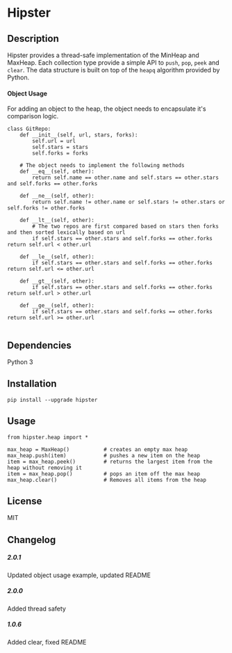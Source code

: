 Hipster
======================


## Description
Hipster provides a thread-safe implementation of the MinHeap and MaxHeap. Each collection type provide a simple API to ```push```, ```pop```, ```peek``` and ```clear```.
The data structure is built on top of the ```heapq``` algorithm provided by Python.
#### Object Usage
For adding an object to the heap, the object needs to encapsulate it's comparison logic.
```
class GitRepo:
    def __init__(self, url, stars, forks):
        self.url = url
        self.stars = stars
        self.forks = forks
    
    # The object needs to implement the following methods
    def __eq__(self, other):
        return self.name == other.name and self.stars == other.stars and self.forks == other.forks

    def __ne__(self, other):
        return self.name != other.name or self.stars != other.stars or self.forks != other.forks
    
    def __lt__(self, other):
        # The two repos are first compared based on stars then forks and then sorted lexically based on url
        if self.stars == other.stars and self.forks == other.forks return self.url < other.url

    def __le__(self, other):
        if self.stars == other.stars and self.forks == other.forks return self.url <= other.url

    def __gt__(self, other):
        if self.stars == other.stars and self.forks == other.forks return self.url > other.url

    def __ge__(self, other):
        if self.stars == other.stars and self.forks == other.forks return self.url >= other.url


```

## Dependencies
Python 3

## Installation
```
pip install --upgrade hipster
```

## Usage

```
from hipster.heap import *

max_heap = MaxHeap()           # creates an empty max heap
max_heap.push(item)            # pushes a new item on the heap
item = max_heap.peek()         # returns the largest item from the heap without removing it
item = max_heap.pop()          # pops an item off the max heap
max_heap.clear()               # Removes all items from the heap
```

## License
MIT

## Changelog
##### 2.0.1
Updated object usage example, updated README
##### 2.0.0
Added thread safety
##### 1.0.6
Added clear, fixed README
